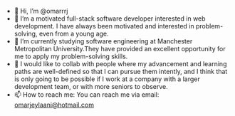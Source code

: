 - 👋 Hi, I’m @omarrrj
- 👀 I’m a motivated full-stack software developer interested in web development. I have always been motivated and interested in problem-solving, even from a young age. 
- 🌱 I’m currently studying software engineering at Manchester Metropolitan University.They have provided an excellent opportunity for me to apply my problem-solving skills.
- 💞️ I would like to collab with people where my advancement and learning paths are well-defined so that I can pursue them intently, and I think that is only going to be possible if I work at a company with a larger development team, or with more seniors to observe.
- 📫 How to reach me: You can reach me via email: omarjeylaani@hotmail.com

<!---
omarrrj/omarrrj is a ✨ special ✨ repository because its `README.md` (this file) appears on your GitHub profile.
You can click the Preview link to take a look at your changes.
--->
